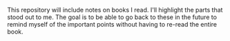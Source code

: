 This repository will include notes on books I read. I'll highlight the parts that stood out to me. The goal is to be able to go back to these in the future to remind myself of the important points without having to re-read the entire book.